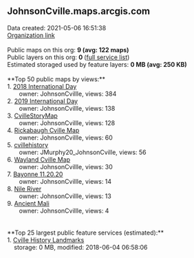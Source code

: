 <h2>JohnsonCville.maps.arcgis.com</h2> Data created: 2021-05-06 16:51:38 <br /><a target='new' href='https://JohnsonCville.maps.arcgis.com'>Organization link</a><br /><br />Public maps on this org: <b>9 (avg: 122 maps)</b><br />Public layers on this org: <b>0 </b>(<a target='new' href='https://services.arcgis.com/UdehJwNMbGeZhc9x/ArcGIS/rest/services'>full service list</a>)<br />Estimated storaged used by feature layers: <b>0 MB (avg: 250 KB)</b><br /><br />**Top 50 public maps by views:**<br />  1. <a target='new' href='https://www.arcgis.com/home/item.html?id=d5cfc78ab6674a69a7cbb3dcbfc5bf3e'>2018 International Day</a> <br />  &nbsp;&nbsp;&nbsp;&nbsp; &nbsp;&nbsp;owner: JohnsonCvillle, views: 384<br />  2. <a target='new' href='https://www.arcgis.com/home/item.html?id=732f9fb51ebd451bbf2135c0e4ad1603'>2019 International Day</a> <br />  &nbsp;&nbsp;&nbsp;&nbsp; &nbsp;&nbsp;owner: JohnsonCvillle, views: 138<br />  3. <a target='new' href='https://www.arcgis.com/home/item.html?id=c281c40b64e743918dd6f2f99859fea4'>CvilleStoryMap</a> <br />  &nbsp;&nbsp;&nbsp;&nbsp; &nbsp;&nbsp;owner: JohnsonCvillle, views: 128<br />  4. <a target='new' href='https://www.arcgis.com/home/item.html?id=b46a9a9aaa07439db7a9e1ad89a33d98'>Rickabaugh Cville Map</a> <br />  &nbsp;&nbsp;&nbsp;&nbsp; &nbsp;&nbsp;owner: JohnsonCvillle, views: 60<br />  5. <a target='new' href='https://www.arcgis.com/home/item.html?id=ab2640e649d24a23becac02e67e3e54d'>cvillehistory</a> <br />  &nbsp;&nbsp;&nbsp;&nbsp; &nbsp;&nbsp;owner: JMurphy20_JohnsonCville, views: 56<br />  6. <a target='new' href='https://www.arcgis.com/home/item.html?id=edb21ea00a314e77a7cd3a9e12f37fa5'>Wayland Cville Map</a> <br />  &nbsp;&nbsp;&nbsp;&nbsp; &nbsp;&nbsp;owner: JohnsonCvillle, views: 30<br />  7. <a target='new' href='https://www.arcgis.com/home/item.html?id=03ef35f72f4f4d05a96a66c2a3b396cc'>Bayonne 11.20.20</a> <br />  &nbsp;&nbsp;&nbsp;&nbsp; &nbsp;&nbsp;owner: JohnsonCvillle, views: 14<br />  8. <a target='new' href='https://www.arcgis.com/home/item.html?id=47f22a16d07d494c8ef1c1a5c766a898'>Nile River</a> <br />  &nbsp;&nbsp;&nbsp;&nbsp; &nbsp;&nbsp;owner: JohnsonCvillle, views: 13<br />  9. <a target='new' href='https://www.arcgis.com/home/item.html?id=cbd38efafd0a48f89cfa4d136a83e5cf'>Ancient Mali</a> <br />  &nbsp;&nbsp;&nbsp;&nbsp; &nbsp;&nbsp;owner: JohnsonCvillle, views: 4<br /><br /><br />**Top 25 largest public feature services (estimated):**<br /> 1. <a target='new' href='https://www.arcgis.com/home/item.html?id=c62fd4233f054cb7a78608746c238cef'>Cville History Landmarks</a><br /> &nbsp;&nbsp;&nbsp;&nbsp;storage: 0 MB, modified: 2018-06-04 06:58:06<br />